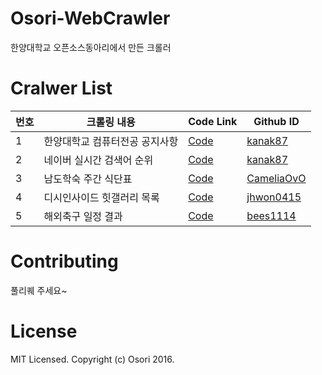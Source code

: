 ﻿# Osori-WebCrawler
한양대학교 오픈소스동아리에서 만든 크롤러

# Cralwer List
번호 |  크롤링 내용 | Code Link | Github ID
----| ------|---------|-----------|
1 | 한양대학교 컴퓨터전공 공지사항 | [Code](https://github.com/HyOsori/Osori-WebCrawler/blob/master/hanyang_university_cs_notice.py) | [kanak87](https://github.com/kanak87)
2 | 네이버 실시간 검색어 순위 | [Code](https://github.com/HyOsori/Osori-WebCrawler/blob/master/naver_realrank.py) | [kanak87](https://github.com/kanak87)
3 | 남도학숙 주간 식단표  | [Code](https://github.com/HyOsori/Osori-WebCrawler/blob/master/NDHS_Crawler.py) | [CameliaOvO](https://github.com/CameliaOvO)
4 | 디시인사이드 힛갤러리 목록  | [Code](https://github.com/HyOsori/Osori-WebCrawler/blob/master/dcinside_hit_gallery.py) | [jhwon0415](https://github.com/jhwon0415)
5 | 해외축구 일정 결과  | [Code](https://github.com/HyOsori/Osori-WebCrawler/blob/master/FootballGameCrawler.py) | [bees1114](https://github.com/bees1114)

# Contributing
풀리퀘 주세요~

# License
MIT Licensed. Copyright (c) Osori 2016.
